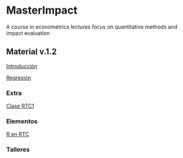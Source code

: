 # MasterImpact
A course in econometrics lectures focus on quantitative methods and impact evaluation


## Material v.1.2

[Introducción](https://keynes37.github.io/MasterImpact/Class/Class00.html)

[Regresión](https://keynes37.github.io/MasterImpact/Class/Class01.html)

### Extra

[Clase RTC1](https://keynes37.github.io/MasterImpact/Class/Classintro.html)



### Elementos

[R en RTC](https://keynes37.github.io/MasterImpact/InR/doc1.html)

### Talleres





